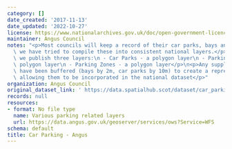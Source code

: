 ```yaml
---
category: []
date_created: '2017-11-13'
date_updated: '2022-10-27'
license: https://www.nationalarchives.gov.uk/doc/open-government-licence/version/3/
maintainer: Angus Council
notes: "<p>Most councils will keep a record of their car parks, bays and zones. Therefore\
  \ we have tried to compile these into consistent national layers.</p>\n<p>Currently,\
  \ we publish three layers:\n - Car Parks - a polygon layer\n - Parking Bays - a\
  \ polygon layer\n - Parking Zones - a polygon layer</p>\n<p>Any supplied point records\
  \ have been buffered (bays by 2m, car parks by 10m) to create a representative area,\
  \ allowing them to be incorporated in the national dataset</p>"
organization: Angus Council
original_dataset_link: ' https://data.spatialhub.scot/dataset/car_parking-an'
records: null
resources:
- format: No file type
  name: Various parking related layers
  url: https://data.angus.gov.uk/geoserver/services/ows?Service=WFS
schema: default
title: Car Parking - Angus
---
```

